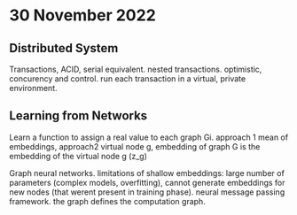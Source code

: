 # 30 November 2022

## Distributed System

Transactions, ACID, serial equivalent.
nested transactions.
optimistic, concurency and control. run each transaction in a virtual, private environment.

## Learning from Networks

Learn a function to assign a real value to each graph Gi. approach 1 mean of embeddings, approach2 virtual node g, embedding of graph G is the embedding of the virtual node g (z_g)

Graph neural networks. limitations of shallow embeddings: large number of parameters (complex models, overfitting), cannot generate embeddings for new nodes (that werent present in training phase). 
neural message passing framework. the graph defines the computation graph.

